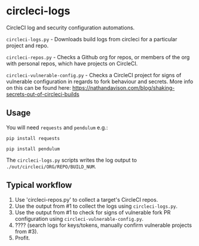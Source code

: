 # circleci-logs
CircleCI log and security configuration automations.

`circleci-logs.py` - Downloads build logs from circleci for a particular project and repo.

`circleci-repos.py` - Checks a Github org for repos, or members of the org with personal repos, which have projects on CircleCI.

`circleci-vulnerable-config.py` - Checks a CircleCI project for signs of vulnerable configuration in regards to fork behaviour and secrets. More info on this can be found here: https://nathandavison.com/blog/shaking-secrets-out-of-circleci-builds

## Usage
You will need `requests` and `pendulum` e.g.:

`pip install requests`

`pip install pendulum`

The `circleci-logs.py` scripts writes the log output to `./out/circleci/ORG/REPO/BUILD_NUM`.

## Typical workflow

  1. Use 'circleci-repos.py' to collect a target's CircleCI repos.
  1. Use the output from #1 to collect the logs using `circleci-logs.py`.
  1. Use the output from #1 to check for signs of vulnerable fork PR configuration using `circleci-vulnerable-config.py`.
  1. ???? (search logs for keys/tokens, manually confirm vulnerable projects from #3).
  1. Profit.

